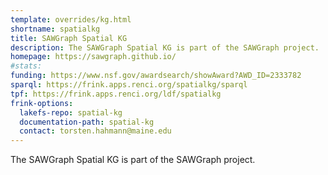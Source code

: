 ```yaml
---
template: overrides/kg.html
shortname: spatialkg
title: SAWGraph Spatial KG
description: The SAWGraph Spatial KG is part of the SAWGraph project.
homepage: https://sawgraph.github.io/
#stats:
funding: https://www.nsf.gov/awardsearch/showAward?AWD_ID=2333782
sparql: https://frink.apps.renci.org/spatialkg/sparql
tpf: https://frink.apps.renci.org/ldf/spatialkg
frink-options:
  lakefs-repo: spatial-kg
  documentation-path: spatial-kg
  contact: torsten.hahmann@maine.edu
---
```

The SAWGraph Spatial KG is part of the SAWGraph project.

